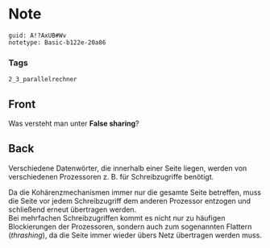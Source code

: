 # Note
```
guid: A!?AxUB#Wv
notetype: Basic-b122e-20a86
```

### Tags
```
2_3_parallelrechner
```

## Front
Was versteht man unter <b>False sharing</b>?

## Back
Verschiedene Datenwörter, die innerhalb einer Seite liegen, werden von verschiedenen Prozessoren z. B. für Schreibzugriffe benötigt.<div>
</div><div>Da die Kohärenzmechanismen immer nur die gesamte Seite betreffen, muss die Seite vor jedem Schreibzugriff dem anderen Prozessor entzogen und schließend erneut übertragen werden.</div><div>
</div><div>Bei mehrfachen Schreibzugriffen kommt es nicht nur zu häufigen Blockierungen der Prozessoren, sondern auch zum sogenannten Flattern (<i>thrashing</i>), da die Seite immer wieder übers Netz übertragen werden muss.</div>
